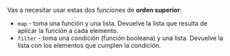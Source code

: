 Vas a necesitar usar estas dos funciones de **orden superior**:

* `map` - toma una función y una lista. Devuelve la lista que resulta de aplicar la función a cada elemento.
* `filter` - toma una condición (función booleana) y una lista. Devuelve la lista con los elementos que cumplen la condición.